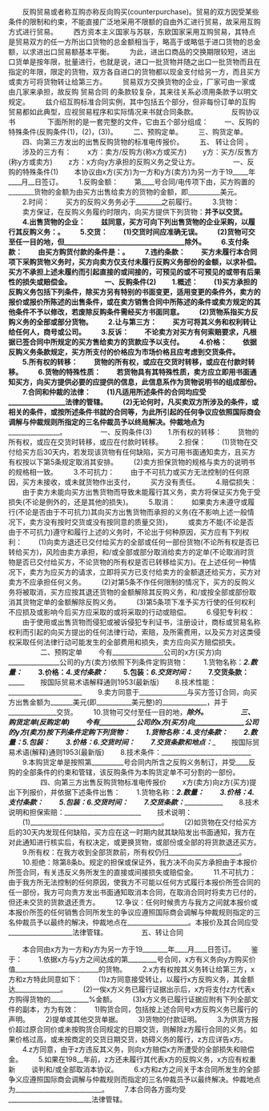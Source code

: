 
 


　　反购贸易或者称互购亦称反向购买(counterpurchase)。贸易的双方因受某些条件的限制和约束，不能直接广泛地采用不限额的自由外汇进行贸易，故采用互购方式进行贸易。
　　西方资本主义国家与苏联，东欧国家采用互购贸易，其特点是贸易双方的任一方所出口货物的总金额相当于，略高于或略低于进口货物的总金额，以求进出口贸易额基本平衡。
　　为此，进出口商品的交换期限较短，进出口货单是按年限，批量进行，也就是说，进口一批货物并随之出口一批货物而且在指定的年限，限定的货物，双方各自进口的货物都以现金支付给另一方，而且买方或卖方可将货物转让给第三方。
　　贸易双方交换货物的企业，厂家可由一家或由几家来承担，故反购
贸易合同
的条款较复杂，其来往关系必须用条款予以明文规定。
　　兹介绍互购标准合同实例，其中包括五个部分，但非每份订单的互购贸易都如此典型，应视贸易程序和实际情况来书就合同条款。
　　
　　 
反购协议书
　　
　　下面所附的是一套完整的文件，它由五个部分组成：
　　一、反购的特殊条件(反购条件(1)，(2)，(3))。
　　二、预购定单。
　　三、购货定单。
　　四、向第三方发出的出售反购货物的标准电传报价。
　　五、
转让合同
。
　　涉及的三方有：
　　x方：卖方/反购方(称x方或买方)
　　y方：买方/反售方(称y方或卖方)
　　z方：x方向y方承担的反购义务之受让方。
　　
　　 
一、反购的特殊条件(1)
　　本协议由x方(买方)为一方和y方(卖方)为另一方于19_____年____月__日签订。
　　1.反购金额：
　　第____号合同/电传项下由，买方购置的________货物的金额为由买方出售给卖方的货物的金额，即__________美元。
　　2.时间：
　　买方的反购义务务必于________之前履行。
　　3.货物：
　　卖方保证，在反购义务履约时限内，向买方提供下列货物：________________________________并予以交货。
　　4.出售货物的企业：
　　兹同意，买方可向下列出售货物的企业采购，以履行其反购义务：________________________________________________________________________________。
　　5.交货：
　　(1)交货时间应准确无误。
　　(2)货物可交至任一目的地，但____________________________________除外。
　　6.支付条款：
　　由买方购货付款的条件是：____________________________________________。
　　7.违约条款：
　　买方未履行本合同项下采购货物义务时，买方向卖方仅支付未履行反购义务部份的金额，以求补偿。买方不承担上述未履约而引起直接的或间接的，可预见的或不可预见的或带有后果性的损失或赔偿金。
　　
　　 
一、反购条件(2)
　　1.概述：
　　(1)买方承担的反购义务包括下列条件，除买方另有特别的书面变更，适用变更的条件外，卖方的报价或报价所陈述的出售条件，或在卖方销售合同中所陈述的条件或卖方规定的其他条件不予以修改，若废除反购条件需经买方书面同意。
　　(2)货物系指买方反购义务的全部或部分货物。
　　2.让与第三方：
　　买方可将其义务和权利转让给任何人，商号或公司。
　　3.反诉：
　　不论卖方对买方有何索赔要求，凡根据已签合同中所规定的买方售给卖方的货款应予以支付。
　　4.价格：
　　依据反购义务条款规定，买方所支付的价格应为市场价格且应考虑到交货条件。
　　5.所有权的转移：
　　货物的所有权，或应在交货时转移，或应在付款时转移。
　　6.货物的特殊性质：
　　若货物具有其特殊性质，卖方应立即用书面通知买方，向买方提供必要的应提供的信息，此信息系作为货物说明书的组成部份。
　　7.合同和仲裁的法律：
　　(1)凡适用所述条件的合同均应受_________________法律的管辖。
　　(2)无论何时，凡买卖双方所涉及的条件，或相关的条件，或按所述条件书就的合同等，为此所引起的任何争议应依照国际商会调解与仲裁规则所指定的三名仲裁员予以终局解决。仲裁地点为____________________。
　　
　　 
一、反购条件(3)
　　1.所有权的转移：
　　货物的所有权，或应在交货时转移，或应在付款时转移。
　　2.担保：
　　(1)货物在交付给买方后30天内，若发现该货物有任何缺陷，买方可用书面通知卖方，且买方有权按以下第5条规定取消其安排。
　　(2)卖方担保货物的规格与卖方的说明书的规格相一致。
　　3.不可抗力：
　　由于不可抗力或买方无法控制的任何原因，买方未接收，或未就货物作出支付，
　　买方没有责任。
　　4.赔偿损失：
　　由于卖方未能向买方出售货物而导致未能履行其义务，卖方将保证买方免于受损失(不论是例外的，还是其他的损失)。
　　5.取消：
　　如果卖方未遵守或履行(不论是否由于不可抗力)其向买方出售货物而承担的义务(在不影响上述一般情况下，卖方没有按时交货或没有按同意的质量交货)，
　　或卖方不能(不论是否由于不可抗力)遵守和履行上述的义务时，不论出于何种原因，买方应有下列权利：
　　(1)向卖方退还已交付给买方的全部或任何一部份货物(不论所有权是否已转给买方)，风险由卖方承担，和/或全部或部分取消给卖方的定单(不论取消时货物是否已交付给买方，不论货物的所有权是否已转移给买方)。在上述任何一种情况下，卖方为应买方的请求，立即将买方已支付给卖方的金额退还给买方，买方对卖方不应承担任何义务。
　　(2)对第5条不作任何限制的情况下，买方的反购义务将被取消，买方应按其退还货物的金额解除其反购义务，和/或按全部或部份取消其货物定单的金额解除反购义务。
　　(3)第5条项下准予买方行使的任何权利不应损及或影响今后买方应采取的或将采取的行动或赔偿。
　　6.侵犯专利权：
　　由于使用或出售货物而侵犯或被诉侵犯专利证书，注册设计，商标或贸易名称权利而引起的向买方提出的任何法律行动，索赔，及所需费用，以及买方对这类侵权采取任何法律行动可能发生的全部费用和损失，卖方应向买方赔偿损失。
　　
　　 
二、预购定单
　　今有________________公司的x方(买方)向________________公司的y方(卖方)依照下列条件定购货物：
　　1.货物名称：_______________________2.数量：_________________
　　3.价格：_______________________4.支付条款：_________________
　　5.包装：_______________________6.交货时间：_________________
　　7.交货条款：_______________________
　　按国际贸易术语解释通则1953(最新版)
　　8.技术性能：_______________________
　　9.卖方同意于_______________与买方签订合同，向买方出售金额为_______美元(即___________美元整)的______________，并于_______________交货。
　　10.货物可交付至任一目的地，________________________除外。
　　
　　 
三、购货定单(反购定单)
　　今有___________公司的x方(买方)向_______________公司的y方(卖方)按下列条件定购下列货物：
　　1.货物名称：___________________4.支付条款：____________________
　　2.数量：___________________5.包装：____________________
　　3.价格：___________________6.交货时间：____________________
　　7.交货条款和地点：______________________
　　按国际贸易术语(解释)通则1953(最新版)
　　8.技术条件：____________________________
　　9.本购货定单是按照第__________号合同内所含之反购义务制订，并受____反购的全部条件的约束和管辖，该反购条件为本购货定单不可分割的一部份。
　　
　　 
四、向第三方出售反购货物标准电传报价
　　x方(卖方)向z方(买方)提出下列报价，并依据下述条件出售：
　　1.货物名称：_____________________2.数量：__________________
　　3.价格：_____________________4.支付条款：__________________
　　5.包装：_____________________6.交货时间：__________________
　　7.交货条款：_____________________
　　8.技术说明和担保索赔：________________________
　　技术说明：
　　(1)_________________________________________。
　　(2)如货物在交付给买方后的30天内发现任何缺陷，买方应在这一时期内就其缺陷发出书面通知，我方在对此通知进行核实后，有权决定，或更换货物，或部份或全部的将货款退还买方。
　　9.所有权：在我方收到全部货款前，所有权仍归______________________。
　　10.拒绝：除第8条b。规定的担保或保证外，我方决不向买方承担由于本报价所签合同，有关违反义务所发生的直接或间接损失或赔偿金。
　　11.不可抗力：由于我方所无法控制的任何原因，使我方不可能以任何方式履行本报价所签合同的任一部份，我方可向贵方发出书面通知取消本合同，在取消合同时将卖方已付的，但还未交货的货款退还贵方。
　　12.争议：任何时候贵方与我方之间就本报价或本报价所签的任何销售合同所发生的争议应遵照国际商会调解与仲裁规则指定的三名仲裁员予以最终的解决，仲裁地点在___________________。本报价及其合同应受____________________法律管辖。
　　
　　 
五、转让合同

　　本合同由x方为一方和y方为另一方于19________年____月____日签订。
　　鉴于：
　　1.依据x方与y方之间达成的第_________号合同，x方有义务向y方购买价值__________________________的货物。
　　2.x方有权按其义务转让给第三方，x方和z方特此同意如下：
　　(1)z方同意接受转让，以履行x方反购义务，其金额达______________。
　　(2)一俟x方义务已履行证据出示后，x方将支付z方代表x方购得货物的____________%金额。
　　(3)x方义务已履行证据应附有下列全部文件的副本，方为有效：
　　1)购货合同，包括按上述合同号x方反购义务已履行的声明。
　　2)提单或其他交货单据。
　　3)货物的付款证明。
　　3.为供货方报价超过原合同价或未按购货合同规定的日期交货，则解除z方履行合同的义务。如果价格过高，或未按商定的交货日期交货，妨碍义务的履行，z方应详告x方。
　　4.z方同意，由于z方违反其义务，则向x方赔偿x方所遭受的全部损失和赔偿金。
　　5.如果在198__年前，z方还未履行其代表x方的反购义务，x方应有权重新
　　谈判和/或全部取消本协议。
　　6.x方和z方之间关于本合同所发生的全部争义应遵照国际商会调解与仲裁规则而指定的三名仲裁员予以最终解决。仲裁地点为___________________________。
　　7.本合同各方面均受__________________________法律管辖。
 


 

 
 
 
 
 
  


  
 

  


  


  
 
 
 
 

